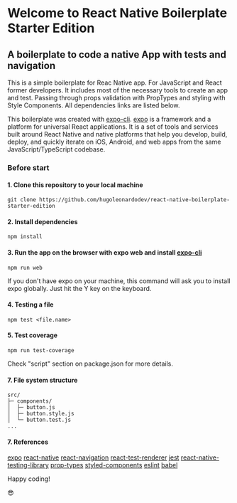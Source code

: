 # Welcome to React Native Boilerplate Starter Edition

## A boilerplate to code a native App with tests and navigation

This is a simple boilerplate for Reac Native app. For JavaScript and React former developers. It includes most of the necessary tools to create an app and test. Passing through props validation with PropTypes and styling with Style Components. All dependencies links are listed below.

This boilerplate was created with [expo-cli]('https://docs.expo.io/workflow/expo-cli/'). [expo]('https://docs.expo.io/') is a framework and a platform for universal React applications. It is a set of tools and services built around React Native and native platforms that help you develop, build, deploy, and quickly iterate on iOS, Android, and web apps from the same JavaScript/TypeScript codebase.

### Before start

#### 1. Clone this repository to your local machine

`git clone https://github.com/hugoleonardodev/react-native-boilerplate-starter-edition`

#### 2. Install dependencies

`npm install`

#### 3. Run the app on the browser with expo web and install [expo-cli]('https://docs.expo.io/workflow/expo-cli/')

`npm run web`

If you don't have expo on your machine, this command will ask you to install expo globally. Just hit the Y key on the keyboard.

#### 4. Testing a file

`npm test <file.name>`

#### 5. Test coverage

`npm run test-coverage`

Check "script" section on package.json for more details.

#### 7. File system structure

```
src/
├─ components/
│  ├─ button.js
│  ├─ button.style.js
│  └─ button.test.js
...
```

#### 7. References

[expo]('https://docs.expo.io/')
[react-native]('https://reactnative.dev/')
[react-navigation]('https://reactnavigation.org/')
[react-test-renderer]('https://www.npmjs.com/package/react-test-renderer/v/16.13.0')
[jest]('https://jestjs.io/')
[react-native-testing-library]('https://callstack.github.io/react-native-testing-library/')
[prop-types]('https://www.npmjs.com/package/prop-types')
[styled-components]('https://styled-components.com/')
[eslint]('https://eslint.org/')
[babel]('https://babeljs.io/')

Happy coding!

😎
